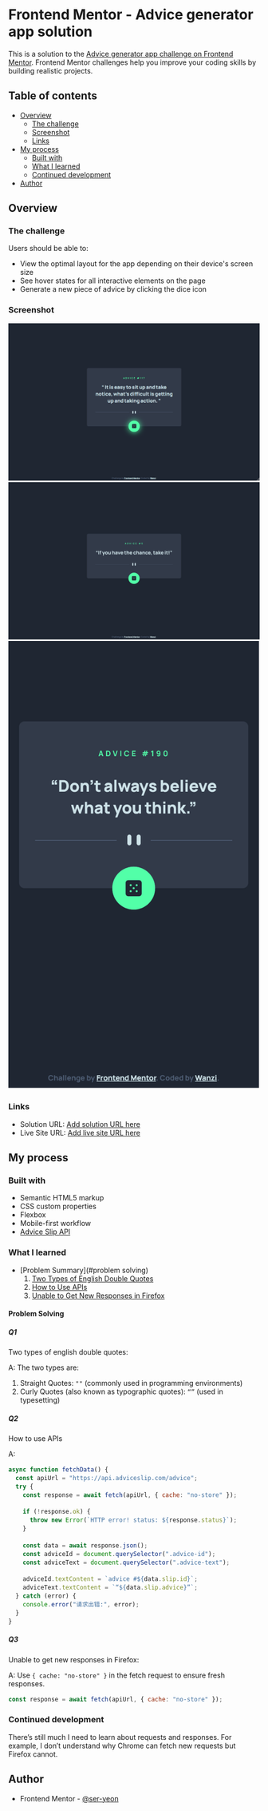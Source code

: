 # Frontend Mentor - Advice generator app solution

This is a solution to the [Advice generator app challenge on Frontend Mentor](https://www.frontendmentor.io/challenges/advice-generator-app-QdUG-13db). Frontend Mentor challenges help you improve your coding skills by building realistic projects.

## Table of contents

- [Overview](#overview)
  - [The challenge](#the-challenge)
  - [Screenshot](#screenshot)
  - [Links](#links)
- [My process](#my-process)
  - [Built with](#built-with)
  - [What I learned](#what-i-learned)
  - [Continued development](#continued-development)
- [Author](#author)

## Overview

### The challenge

Users should be able to:

- View the optimal layout for the app depending on their device's screen size
- See hover states for all interactive elements on the page
- Generate a new piece of advice by clicking the dice icon

### Screenshot

![](./inbox/desktop.png)
![](./inbox/Screen%20Shot%202024-12-23%20at%2011.16.45.png)
![](./inbox/Screen%20Shot%202024-12-23%20at%2011.17.28.png)

### Links

- Solution URL: [Add solution URL here](https://your-solution-url.com)
- Live Site URL: [Add live site URL here](https://your-live-site-url.com)

## My process

### Built with

- Semantic HTML5 markup
- CSS custom properties
- Flexbox
- Mobile-first workflow
- [Advice Slip API](https://api.adviceslip.com)

### What I learned

- [Problem Summary](#problem solving)
  1.  [Two Types of English Double Quotes](#q1)
  2.  [How to Use APIs](#q2)
  3.  [Unable to Get New Responses in Firefox](#q3)

#### Problem Solving

##### Q1

Two types of english double quotes:

A: The two types are:

1. Straight Quotes: `""` (commonly used in programming environments)
2. Curly Quotes (also known as typographic quotes): `“”` (used in typesetting)

##### Q2

How to use APIs

A:

```js
async function fetchData() {
  const apiUrl = "https://api.adviceslip.com/advice";
  try {
    const response = await fetch(apiUrl, { cache: "no-store" });

    if (!response.ok) {
      throw new Error(`HTTP error! status: ${response.status}`);
    }

    const data = await response.json();
    const adviceId = document.querySelector(".advice-id");
    const adviceText = document.querySelector(".advice-text");

    adviceId.textContent = `advice #${data.slip.id}`;
    adviceText.textContent = `“${data.slip.advice}”`;
  } catch (error) {
    console.error("请求出错:", error);
  }
}
```

##### Q3

Unable to get new responses in Firefox:

A: Use `{ cache: "no-store" }` in the fetch request to ensure fresh responses.

```js
const response = await fetch(apiUrl, { cache: "no-store" });
```

### Continued development

There’s still much I need to learn about requests and responses. For example, I don’t understand why Chrome can fetch new requests but Firefox cannot.

## Author

- Frontend Mentor - [@ser-yeon](https://www.frontendmentor.io/profile/ser-yeon)
